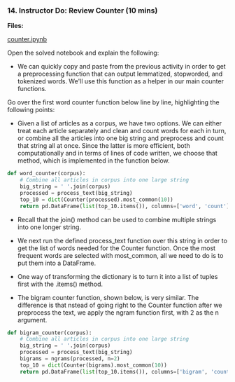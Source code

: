 ### 14. Instructor Do: Review Counter (10 mins)

**Files:** 

[counter.ipynb](Activities/08-Stu_Counter/Solved/counter.ipynb)

Open the solved notebook and explain the following:

* We can quickly copy and paste from the previous activity in order to get a preprocessing function that can output lemmatized, stopworded, and tokenized words. We'll use this function as a helper in our main counter functions.

Go over the first word counter function below line by line, highlighting the following points:

* Given a list of articles as a corpus, we have two options. We can either treat each article separately and clean and count words for each in turn, or combine all the articles into one big string and preprocess and count that string all at once. Since the latter is more efficient, both computationally and in terms of lines of code written, we choose that method, which is implemented in the function below. 

```python
def word_counter(corpus): 
    # Combine all articles in corpus into one large string
    big_string = ' '.join(corpus)
    processed = process_text(big_string)
    top_10 = dict(Counter(processed).most_common(10))
    return pd.DataFrame(list(top_10.items()), columns=['word', 'count'])
```

* Recall that the join() method can be used to combine multiple strings into one longer string. 

* We next run the defined process_text function over this string in order to get the list of words needed for the Counter function. Once the most frequent words are selected with most_common, all we need to do is to put them into a DataFrame. 

* One way of transforming the dictionary is to turn it into a list of tuples first with the .items() method.

* The bigram counter function, shown below, is very similar. The difference is that nstead of going right to the Counter function after we preprocess the text, we apply the ngram function first, with 2 as the n argument.

```python
def bigram_counter(corpus): 
    # Combine all articles in corpus into one large string
    big_string = ' '.join(corpus)
    processed = process_text(big_string)
    bigrams = ngrams(processed, n=2)
    top_10 = dict(Counter(bigrams).most_common(10))
    return pd.DataFrame(list(top_10.items()), columns=['bigram', 'count'])
```